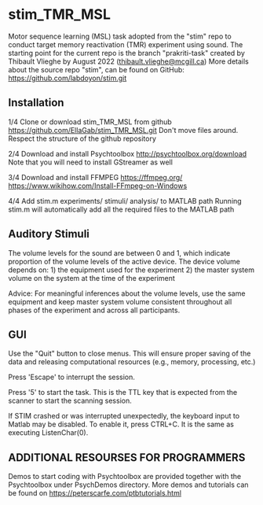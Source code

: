 # stim_TMR_MSL
Motor sequence learning (MSL) task adopted from the "stim" repo to conduct target memory reactivation (TMR) experiment using sound.
The starting point for the current repo is the branch "prakriti-task" created by Thibault Vlieghe by August 2022 (thibault.vlieghe@mcgill.ca)
More details about the source repo "stim", can be found on GitHub: https://github.com/labdoyon/stim.git

## Installation

1/4 Clone or download stim_TMR_MSL from github
	https://github.com/EllaGab/stim_TMR_MSL.git
	Don't move files around. Respect the structure of the github repository

2/4 Download and install Psychtoolbox
	http://psychtoolbox.org/download
	Note that you will need to install GStreamer as well

3/4 Download and install FFMPEG
	https://ffmpeg.org/
	https://www.wikihow.com/Install-FFmpeg-on-Windows

4/4 Add stim.m experiments/ stimuli/ analysis/ to MATLAB path
	Running stim.m will automatically add all the required files to the MATLAB path

## Auditory Stimuli

The volume levels for the sound are between 0 and 1, which indicate proportion of the
volume levels of the active device. The device volume depends on:
	1) the equipment used for the experiment
	2) the master system volume on the system at the time of the experiment

Advice: For meaningful inferences about the volume levels, use the same equipment and
keep master system volume consistent throughout all phases of the experiment and
across all participants.

## GUI

Use the "Quit" button to close menus. This will ensure proper saving of the data
and releasing computational resources (e.g., memory, processing, etc.)

Press 'Escape' to interrupt the session.

Press '5' to start the task. This is the TTL key that is expected from the scanner
to start the scanning session.

If STIM crashed or was interrupted unexpectedly, the keyboard input to Matlab
may be disabled. To enable it, press CTRL+C. It is the same as executing
ListenChar(0).

## ADDITIONAL RESOURSES FOR PROGRAMMERS

Demos to start coding with Psychtoolbox are provided together with the Psychtoolbox
under PsychDemos directory.
More demos and tutorials can be found on https://peterscarfe.com/ptbtutorials.html

